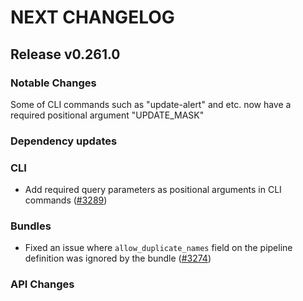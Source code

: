 # NEXT CHANGELOG

## Release v0.261.0

### Notable Changes
Some of CLI commands such as "update-alert" and etc. now have a required positional argument "UPDATE_MASK"

### Dependency updates

### CLI
* Add required query parameters as positional arguments in CLI commands ([#3289](https://github.com/databricks/cli/pull/3289))

### Bundles
* Fixed an issue where `allow_duplicate_names` field on the pipeline definition was ignored by the bundle ([#3274](https://github.com/databricks/cli/pull/3274))

### API Changes
